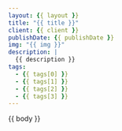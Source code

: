 ```yaml
---
layout: {{ layout }}
title: "{{ title }}"
client: {{ client }}
publishDate: {{ publishDate }}
img: "{{ img }}"
description: |
  {{ description }}
tags:
  - {{ tags[0] }}
  - {{ tags[1] }}
  - {{ tags[2] }}
  - {{ tags[3] }}
---
```


{{ body }}